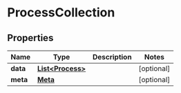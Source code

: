
# ProcessCollection

## Properties
Name | Type | Description | Notes
------------ | ------------- | ------------- | -------------
**data** | [**List&lt;Process&gt;**](Process.md) |  |  [optional]
**meta** | [**Meta**](Meta.md) |  |  [optional]



